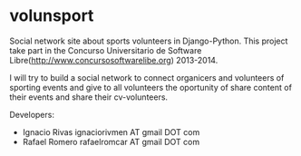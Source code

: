 volunsport
==========

Social network site about sports volunteers in Django-Python. This project take part in the Concurso Universitario de Software Libre(http://www.concursosoftwarelibe.org) 2013-2014.

I will try to build a social network to connect organicers and volunteers of sporting events
and give to all volunteers the oportunity of share content of their events and share their 
cv-volunteers.

Developers:
* Ignacio Rivas ignaciorivmen AT gmail DOT com
* Rafael Romero rafaelromcar AT gmail DOT com
